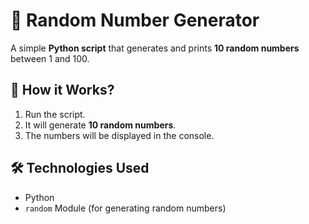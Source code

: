 # 🎲 Random Number Generator

A simple **Python script** that generates and prints **10 random numbers** between 1 and 100.

## 📌 How it Works?
1. Run the script.
2. It will generate **10 random numbers**.
3. The numbers will be displayed in the console.

## 🛠 Technologies Used
- Python
- `random` Module (for generating random numbers)

